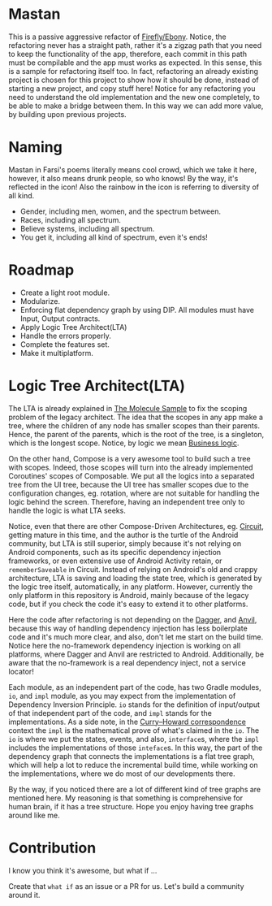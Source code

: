 # Mastan
This is a passive aggressive refactor of [Firefly/Ebony](https://github.com/digitalbuddha/Firefly).
Notice, the refactoring never has a straight path,
rather it's a zigzag path that you need to keep the functionality of the app,
therefore, each commit in this path must be compilable and the app must works as expected.
In this sense, this is a sample for refactoring itself too.
In fact, refactoring an already existing project is chosen for this project to show how it should be done,
instead of starting a new project, and copy stuff here!
Notice for any refactoring you need to understand the old implementation and the new one completely,
to be able to make a bridge between them.
In this way we can add more value, by building upon previous projects.

# Naming
Mastan in Farsi's poems literally means cool crowd, which we take it here, however,
it also means drunk people, so who knows! By the way, it's reflected in the icon!
Also the rainbow in the icon is referring to diversity of all kind.
 - Gender, including men, women, and the spectrum between.
 - Races, including all spectrum.
 - Believe systems, including all spectrum.
 - You get it, including all kind of spectrum, even it's ends!

# Roadmap
 - Create a light root module.
 - Modularize.
 - Enforcing flat dependency graph by using DIP. All modules must have Input, Output contracts.
 - Apply Logic Tree Architect(LTA)
 - Handle the errors properly.
 - Complete the features set.
 - Make it multiplatform.

# Logic Tree Architect(LTA)
The LTA is already explained in [The Molecule Sample](https://github.com/hadilq/molecule-sample-app) to fix the scoping problem of the legacy architect.
The idea that the scopes in any app make a tree,
where the children of any node has smaller scopes than their parents.
Hence, the parent of the parents, which is the root of the tree, is a singleton,
which is the longest scope.
Notice, by logic we mean [Business logic](https://en.wikipedia.org/wiki/Business_logic).

On the other hand, Compose is a very awesome tool to build such a tree with scopes.
Indeed, those scopes will turn into the already implemented Coroutines' scopes of Composable.
We put all the logics into a separated tree from the UI tree,
because the UI tree has smaller scopes due to the configuration changes, eg. rotation,
where are not suitable for handling the logic behind the screen.
Therefore, having an independent tree only to handle the logic is what LTA seeks.

Notice, even that there are other Compose-Driven Architectures, eg. [Circuit](https://github.com/slackhq/circuit),
getting mature in this time, and the author is the turtle of the Android community,
but LTA is still superior, simply because it's not relying on Android components,
such as its specific dependency injection frameworks,
or even extensive use of Android Activity retain, or `rememberSaveable` in Circuit.
Instead of relying on Android's old and crappy architecture,
LTA is saving and loading the state tree, which is generated by the logic tree itself, automatically,
in any platform.
However, currently the only platform in this repository is Android, mainly because of the legacy code,
but if you check the code it's easy to extend it to other platforms.

Here the code after refactoring is not depending on the [Dagger](https://github.com/google/dagger), and [Anvil](https://github.com/square/anvil),
because this way of handling dependency injection has less boilerplate code and it's much more clear,
and also, don't let me start on the build time.
Notice here the no-framework dependency injection is working on all platforms,
where Dagger and Anvil are restricted to Android.
Additionally, be aware that the no-framework is a real dependency inject, not a service locator!

Each module, as an independent part of the code, has two Gradle modules, `io`, and `impl` module,
as you may expect from the implementation of Dependency Inversion Principle.
`io` stands for the definition of input/output of that independent part of the code, and
`impl` stands for the implementations.
As a side note, in the [Curry–Howard correspondence](https://en.wikipedia.org/wiki/Curry%E2%80%93Howard_correspondence) context
the `impl` is the mathematical prove of what's claimed in the `io`.
The `io` is where we put the states, events, and also, `interface`s,
where the `impl` includes the implementations of those `inteface`s.
In this way, the part of the dependency graph that connects the implementations is a flat tree graph,
which will help a lot to reduce the incremental build time, while working on the implementations,
where we do most of our developments there.

By the way, if you noticed there are a lot of different kind of tree graphs are mentioned here.
My reasoning is that something is comprehensive for human brain, if it has a tree structure.
Hope you enjoy having tree graphs around like me.

# Contribution
I know you think it's awesome, but what if ...

Create that `what if` as an issue or a PR for us. Let's build a community around it.
